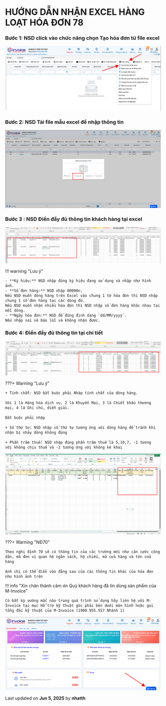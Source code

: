 # **HƯỚNG DẪN NHẬN EXCEL HÀNG LOẠT HÓA ĐƠN 78**

<!-- [^1]:
    In 2016, Material for MkDocs started out as a simple theme for MkDocs, but
    over the course of several years, it's now much more than that – with the
    many built-in plugins, settings, and countless customization abilities,
    Material for MkDocs is now one of the simplest and most powerful frameworks
    for creating documentation for your project.

[MkDocs]: https://www.mkdocs.org
[pip]: #with-pip
[docker]: #with-docker -->

### **Bước 1: NSD click vào chức năng chọn Tạo hóa đơn từ file excel**

![Hình 1](../../assets/images/invoice1/1.0_excelHangLoat_1.png "Hãy bấm vào để xem rõ hơn")

### **Bước 2: NSD Tải file mẫu excel để nhập thông tin**

![Hình 2](../../assets/images/invoice1/1.0_excelHangLoat_2.png "Hãy bấm vào để xem rõ hơn")

### **Bước 3 : NSD Điền đầy đủ thông tin khách hàng tại excel**

![Hình 3](../../assets/images/invoice1/1.0_excelHangLoat_3.png "Hãy bấm vào để xem rõ hơn")

!!! warning "Lưu ý"

    - **Ký hiệu:** NSD nhập đúng ký hiệu đang sử dụng và nhập như hình ảnh.
    - **Số đơn hàng:** NSD nhập 00000n.
    Nếu NSD muốn dòng hàng trên Excel vào chung 1 tờ hóa đơn thì NSD nhập chung 1 số đơn hàng tại các dòng đó.
    Nếu NSD muốn nhận nhiều hóa đơn thì NSD nhập số đơn hàng khác nhau tại mỗi dòng.
    - **Ngày hóa đơn:** NSD để đúng định dạng `dd/MM/yyyy`.
    Nếu nhập sai sẽ báo lỗi và không nhận được.

### **Bước 4: Điền đầy đủ thông tin tại chi tiết**

![Hình 4](../../assets/images/invoice1/1.0_excelHangLoat_4.png "Hãy bấm vào để xem rõ hơn")

???+ Warning "Lưu ý"

    + Tính chất: NSD bắt buộc phải Nhập tính chất của dòng hàng.

    Với 1 là Hàng hóa dịch vụ, 2 là Khuyến Mại, 3 là Chiết khấu thương mại, 4 là Ghi chú, diễn giải.

    Bắt buộc phải nhập

    + Số thứ tự: NSD nhập số thứ tự tương ứng với dòng hàng để tránh khi nhận bị nhảy dòng không đúng

    + Phần trăm thuế: NSD nhập đúng phần trăm thuế là 5,10,7, -1 tương  với không chịu thuế và -2 tương ứng với không kê khai

![Hình 5](../../assets/images/invoice1/1.0_excelHangLoat_5.png "Hãy bấm vào để xem rõ hơn")

???+ Warning "NĐ70"

    Theo nghị định 70 sẽ có thông tin của các trường mới như căn cước công dân, mã đơn vị quan hệ ngân sách, hộ chiếu, mã cửa hàng và tên cửa hàng

    Anh chị có thể điền vào đằng sau của các thông tin khác của hóa đơn như hình ảnh trên

!!! info "Xin chân thành cảm ơn Quý khách hàng đã tin dùng sản phẩm của M-Invoice"

    Có bất kỳ vướng mắc nào trong quá trình sử dụng hãy liên hệ với M-Invoice tại mục Hỗ trợ kỹ thuật góc phải bên dưới màn hình hoặc gọi tổng đài kỹ thuật của M-Invoice (1900.955.557 Nhánh 1)

![Hình 5](../../assets/images/invoice1/1.0_suaTienBangTay_5.png "Hãy bấm vào để xem rõ hơn")

<!-- === "Latest"

    ``` sh
    pip install mkdocs-material
    ```

=== "9.x"

    ``` sh
    pip install mkdocs-material=="9.*" # (1)!
    ```

    1.  Material for MkDocs uses [semantic versioning][^2], which is why it's a
        good idea to limit upgrades to the current major version.

        This will make sure that you don't accidentally [upgrade to the next
        major version], which may include breaking changes that silently corrupt
        your site. Additionally, you can use `pip freeze` to create a lockfile,
        so builds are reproducible at all times:

        ```
        pip freeze > requirements.txt
        ```

        Now, the lockfile can be used for installation:

        ```
        pip install -r requirements.txt
        ```

[^2]:
    Note that improvements of existing features are sometimes released as
    patch releases, like for example improved rendering of content tabs, as
    they're not considered to be new features.

This will automatically install compatible versions of all dependencies:
[MkDocs], [Markdown], [Pygments] and [Python Markdown Extensions]. Material for
MkDocs always strives to support the latest versions, so there's no need to
install those packages separately.

---

:fontawesome-brands-youtube:{ style="color: #EE0F0F" }
**[How to set up Material for MkDocs]** by @james-willett – :octicons-clock-24:
27m – Learn how to create and host a documentation site using Material for
MkDocs on GitHub Pages in a step-by-step guide.

[How to set up Material for MkDocs]: https://www.youtube.com/watch?v=xlABhbnNrfI

---

!!! tip

    If you don't have prior experience with Python, we recommend reading
    [Using Python's pip to Manage Your Projects' Dependencies], which is a
    really good introduction on the mechanics of Python package management and
    helps you troubleshoot if you run into errors.

[Python package]: https://pypi.org/project/mkdocs-material/
[virtual environment]: https://realpython.com/what-is-pip/#using-pip-in-a-python-virtual-environment
[semantic versioning]: https://semver.org/
[upgrade to the next major version]: upgrade.md
[Markdown]: https://python-markdown.github.io/
[Pygments]: https://pygments.org/
[Python Markdown Extensions]: https://facelessuser.github.io/pymdown-extensions/
[Using Python's pip to Manage Your Projects' Dependencies]: https://realpython.com/what-is-pip/

### **with docker**

The official [Docker image] is a great way to get up and running in a few
minutes, as it comes with all dependencies pre-installed. Open up a terminal
and pull the image with:

=== "Latest"

    ```
    docker pull squidfunk/mkdocs-material
    ```

=== "9.x"

    ```
    docker pull squidfunk/mkdocs-material:9
    ```

The `mkdocs` executable is provided as an entry point and `serve` is the
default command. If you're not familiar with Docker don't worry, we have you
covered in the following sections.

The following plugins are bundled with the Docker image:

- [mkdocs-minify-plugin]
- [mkdocs-redirects]

  [Docker image]: https://hub.docker.com/r/squidfunk/mkdocs-material/
  [mkdocs-minify-plugin]: https://github.com/byrnereese/mkdocs-minify-plugin
  [mkdocs-redirects]: https://github.com/datarobot/mkdocs-redirects

??? question "How to add plugins to the Docker image?"

    Material for MkDocs only bundles selected plugins in order to keep the size
    of the official image small. If the plugin you want to use is not included,
    you can add them easily:

    === "Material for MkDocs"

        Create a `Dockerfile` and extend the official image:

        ``` Dockerfile title="Dockerfile"
        FROM squidfunk/mkdocs-material
        RUN pip install mkdocs-macros-plugin
        RUN pip install mkdocs-glightbox
        ```

    === "Insiders"

        Clone or fork the Insiders repository, and create a file called
        `user-requirements.txt` in the root of the repository. Then, add the
        plugins that should be installed to the file, e.g.:

        ``` txt title="user-requirements.txt"
        mkdocs-macros-plugin
        mkdocs-glightbox
        ```

    Next, build the image with the following command:

    ```
    docker build -t squidfunk/mkdocs-material .
    ```

    The new image will have additional packages installed and can be used
    exactly like the official image.

### **with git**

Material for MkDocs can be directly used from [GitHub] by cloning the
repository into a subfolder of your project root which might be useful if you
want to use the very latest version:

```
git clone https://github.com/squidfunk/mkdocs-material.git
```

Next, install the theme and its dependencies with:

```
pip install -e mkdocs-material
```

[GitHub]: https://github.com/squidfunk/mkdocs-material -->

<div class="last-updated">Last updated on <strong>Jun 5, 2025</strong> by <strong>nhatth</strong></div>
